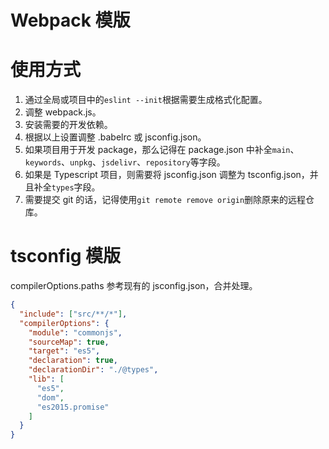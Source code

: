 # Webpack 模版

# 使用方式
1. 通过全局或项目中的`eslint --init`根据需要生成格式化配置。
2. 调整 webpack.js。
3. 安装需要的开发依赖。
4. 根据以上设置调整 .babelrc 或 jsconfig.json。
5. 如果项目用于开发 package，那么记得在 package.json 中补全`main`、`keywords`、`unpkg`、`jsdelivr`、`repository`等字段。
6. 如果是 Typescript 项目，则需要将 jsconfig.json 调整为 tsconfig.json，并且补全`types`字段。
7. 需要提交 git 的话，记得使用`git remote remove origin`删除原来的远程仓库。

# tsconfig 模版
compilerOptions.paths 参考现有的 jsconfig.json，合并处理。
```json
{
  "include": ["src/**/*"],
  "compilerOptions": {
    "module": "commonjs",
    "sourceMap": true,
    "target": "es5",
    "declaration": true,
    "declarationDir": "./@types",
    "lib": [
      "es5",
      "dom",
      "es2015.promise"
    ]
  }
}
```